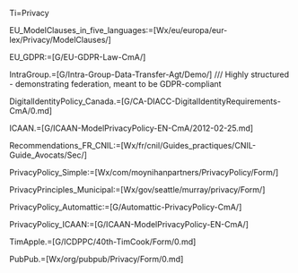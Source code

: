 Ti=Privacy

EU_ModelClauses_in_five_languages:=[Wx/eu/europa/eur-lex/Privacy/ModelClauses/]

EU_GDPR:=[G/EU-GDPR-Law-CmA/]
  
IntraGroup.=[G/Intra-Group-Data-Transfer-Agt/Demo/] /// Highly structured - demonstrating federation, meant to be GDPR-compliant

DigitalIdentityPolicy_Canada.=[G/CA-DIACC-DigitalIdentityRequirements-CmA/0.md]

ICAAN.=[G/ICAAN-ModelPrivacyPolicy-EN-CmA/2012-02-25.md]

Recommendations_FR_CNIL:=[Wx/fr/cnil/Guides_practiques/CNIL-Guide_Avocats/Sec/]

PrivacyPolicy_Simple:=[Wx/com/moynihanpartners/PrivacyPolicy/Form/]

PrivacyPrinciples_Municipal:=[Wx/gov/seattle/murray/privacy/Form/]

PrivacyPolicy_Automattic:=[G/Automattic-PrivacyPolicy-CmA/]

PrivacyPolicy_ICAAN:=[G/ICAAN-ModelPrivacyPolicy-EN-CmA/]

TimApple.=[G/ICDPPC/40th-TimCook/Form/0.md]

PubPub.=[Wx/org/pubpub/Privacy/Form/0.md]
